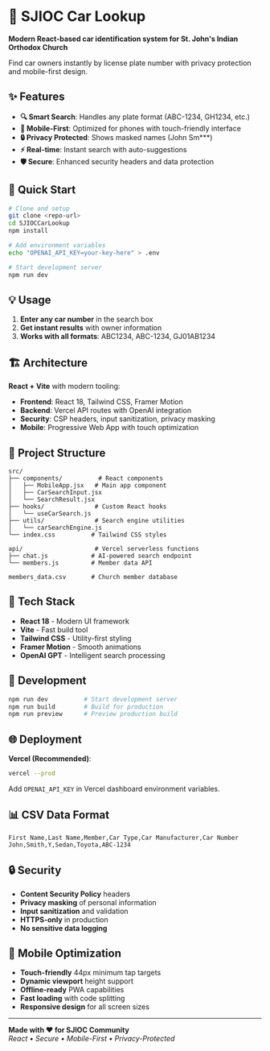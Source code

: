# 🚗 SJIOC Car Lookup

**Modern React-based car identification system for St. John's Indian Orthodox Church**

Find car owners instantly by license plate number with privacy protection and mobile-first design.

## ✨ Features

- **🔍 Smart Search**: Handles any plate format (ABC-1234, GH1234, etc.)
- **📱 Mobile-First**: Optimized for phones with touch-friendly interface
- **🔒 Privacy Protected**: Shows masked names (John Sm***)
- **⚡ Real-time**: Instant search with auto-suggestions
- **🛡️ Secure**: Enhanced security headers and data protection

## 🚀 Quick Start

```bash
# Clone and setup
git clone <repo-url>
cd SJIOCCarLookup
npm install

# Add environment variables
echo "OPENAI_API_KEY=your-key-here" > .env

# Start development server
npm run dev
```

## 💡 Usage

1. **Enter any car number** in the search box
2. **Get instant results** with owner information
3. **Works with all formats**: ABC1234, ABC-1234, GJ01AB1234

## 🏗️ Architecture

**React + Vite** with modern tooling:
- **Frontend**: React 18, Tailwind CSS, Framer Motion
- **Backend**: Vercel API routes with OpenAI integration
- **Security**: CSP headers, input sanitization, privacy masking
- **Mobile**: Progressive Web App with touch optimization

## 📁 Project Structure

```
src/
├── components/          # React components
│   ├── MobileApp.jsx   # Main app component
│   ├── CarSearchInput.jsx
│   └── SearchResult.jsx
├── hooks/              # Custom React hooks
│   └── useCarSearch.js
├── utils/              # Search engine utilities
│   └── carSearchEngine.js
└── index.css          # Tailwind CSS styles

api/                    # Vercel serverless functions
├── chat.js            # AI-powered search endpoint
└── members.js         # Member data API

members_data.csv       # Church member database
```

## 🎨 Tech Stack

- **React 18** - Modern UI framework
- **Vite** - Fast build tool
- **Tailwind CSS** - Utility-first styling
- **Framer Motion** - Smooth animations
- **OpenAI GPT** - Intelligent search processing

## 🔧 Development

```bash
npm run dev          # Start development server
npm run build        # Build for production
npm run preview      # Preview production build
```

## 🌐 Deployment

**Vercel (Recommended)**:
```bash
vercel --prod
```

Add `OPENAI_API_KEY` in Vercel dashboard environment variables.

## 📊 CSV Data Format

```csv
First Name,Last Name,Member,Car Type,Car Manufacturer,Car Number
John,Smith,Y,Sedan,Toyota,ABC-1234
```

## 🔒 Security

- **Content Security Policy** headers
- **Privacy masking** of personal information
- **Input sanitization** and validation
- **HTTPS-only** in production
- **No sensitive data logging**

## 📱 Mobile Optimization

- **Touch-friendly** 44px minimum tap targets
- **Dynamic viewport** height support
- **Offline-ready** PWA capabilities
- **Fast loading** with code splitting
- **Responsive design** for all screen sizes

---

**Made with ❤️ for SJIOC Community**  
*React • Secure • Mobile-First • Privacy-Protected*